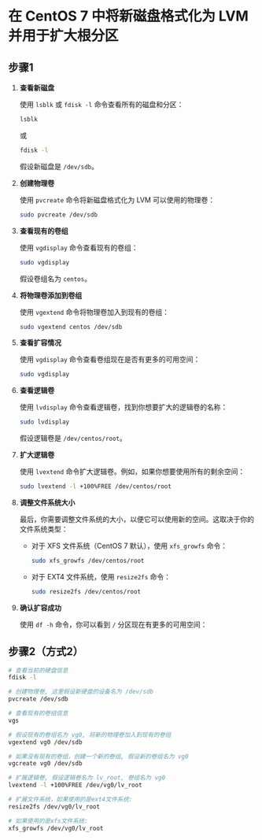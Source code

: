 # 在 CentOS 7 中将新磁盘格式化为 LVM 并用于扩大根分区

## 步骤1

1. **查看新磁盘**

    使用 `lsblk` 或 `fdisk -l` 命令查看所有的磁盘和分区：

    ```bash
    lsblk
    ```

    或

    ```bash
    fdisk -l
    ```

    假设新磁盘是 `/dev/sdb`。

2. **创建物理卷**

    使用 `pvcreate` 命令将新磁盘格式化为 LVM 可以使用的物理卷：

    ```bash
    sudo pvcreate /dev/sdb
    ```

3. **查看现有的卷组**

    使用 `vgdisplay` 命令查看现有的卷组：

    ```bash
    sudo vgdisplay
    ```

    假设卷组名为 `centos`。

4. **将物理卷添加到卷组**

    使用 `vgextend` 命令将物理卷加入到现有的卷组：

    ```bash
    sudo vgextend centos /dev/sdb
    ```

5. **查看扩容情况**

    使用 `vgdisplay` 命令查看卷组现在是否有更多的可用空间：

    ```bash
    sudo vgdisplay
    ```

6. **查看逻辑卷**

    使用 `lvdisplay` 命令查看逻辑卷，找到你想要扩大的逻辑卷的名称：

    ```bash
    sudo lvdisplay
    ```

    假设逻辑卷是 `/dev/centos/root`。

7. **扩大逻辑卷**

    使用 `lvextend` 命令扩大逻辑卷。例如，如果你想要使用所有的剩余空间：

    ```bash
    sudo lvextend -l +100%FREE /dev/centos/root
    ```

8. **调整文件系统大小**

    最后，你需要调整文件系统的大小，以便它可以使用新的空间。这取决于你的文件系统类型：

    - 对于 XFS 文件系统（CentOS 7 默认），使用 `xfs_growfs` 命令：

        ```bash
        sudo xfs_growfs /dev/centos/root
        ```

    - 对于 EXT4 文件系统，使用 `resize2fs` 命令：

        ```bash
        sudo resize2fs /dev/centos/root
        ```

9. **确认扩容成功**

    使用 `df -h` 命令，你可以看到 `/` 分区现在有更多的可用空间：

## 步骤2（方式2）
```bash
# 查看当前的硬盘信息
fdisk -l

# 创建物理卷, 这里假设新硬盘的设备名为 /dev/sdb
pvcreate /dev/sdb

# 查看现有的卷组信息
vgs

# 假设现有的卷组名为 vg0, 将新的物理卷加入到现有的卷组
vgextend vg0 /dev/sdb

# 如果没有现有的卷组，创建一个新的卷组, 假设新的卷组名为 vg0
vgcreate vg0 /dev/sdb

# 扩展逻辑卷, 假设逻辑卷名为 lv_root, 卷组名为 vg0
lvextend -l +100%FREE /dev/vg0/lv_root

# 扩展文件系统，如果使用的是ext4文件系统:
resize2fs /dev/vg0/lv_root

# 如果使用的是xfs文件系统:
xfs_growfs /dev/vg0/lv_root

```